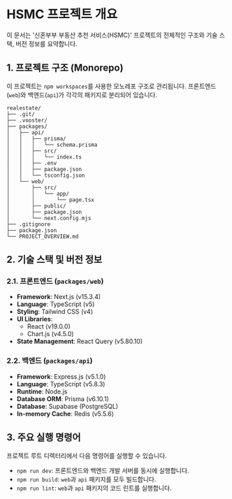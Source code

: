 # HSMC 프로젝트 개요

이 문서는 '신혼부부 부동산 추천 서비스(HSMC)' 프로젝트의 전체적인 구조와 기술 스택, 버전 정보를 요약합니다.

## 1. 프로젝트 구조 (Monorepo)

이 프로젝트는 `npm workspaces`를 사용한 모노레포 구조로 관리됩니다. 프론트엔드(`web`)와 백엔드(`api`)가 각각의 패키지로 분리되어 있습니다.

```
realestate/
├── .git/
├── .vooster/
├── packages/
│   ├── api/
│   │   ├── prisma/
│   │   │   └── schema.prisma
│   │   ├── src/
│   │   │   └── index.ts
│   │   ├── .env
│   │   ├── package.json
│   │   └── tsconfig.json
│   └── web/
│       ├── src/
│       │   └── app/
│       │       └── page.tsx
│       ├── public/
│       ├── package.json
│       └── next.config.mjs
├── .gitignore
├── package.json
└── PROJECT_OVERVIEW.md
```

## 2. 기술 스택 및 버전 정보

### 2.1. 프론트엔드 (`packages/web`)

- **Framework**: Next.js (v15.3.4)
- **Language**: TypeScript (v5)
- **Styling**: Tailwind CSS (v4)
- **UI Libraries**:
  - React (v19.0.0)
  - Chart.js (v4.5.0)
- **State Management**: React Query (v5.80.10)

### 2.2. 백엔드 (`packages/api`)

- **Framework**: Express.js (v5.1.0)
- **Language**: TypeScript (v5.8.3)
- **Runtime**: Node.js
- **Database ORM**: Prisma (v6.10.1)
- **Database**: Supabase (PostgreSQL)
- **In-memory Cache**: Redis (v5.5.6)

## 3. 주요 실행 명령어

프로젝트 루트 디렉터리에서 다음 명령어를 실행할 수 있습니다.

- `npm run dev`: 프론트엔드와 백엔드 개발 서버를 동시에 실행합니다.
- `npm run build`: `web`과 `api` 패키지를 모두 빌드합니다.
- `npm run lint`: `web`과 `api` 패키지의 코드 린트를 실행합니다.
